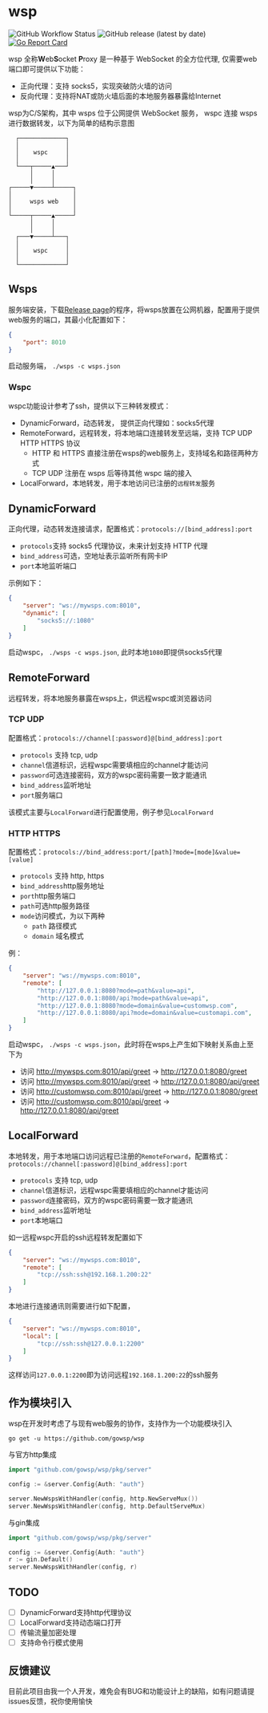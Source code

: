 # wsp

![GitHub Workflow Status](https://img.shields.io/github/workflow/status/gowsp/wsp/release)
![GitHub release (latest by date)](https://img.shields.io/github/v/release/gowsp/wsp)
[![Go Report Card](https://goreportcard.com/badge/github.com/gowsp/wsp)](https://goreportcard.com/report/github.com/gowsp/wsp)

wsp 全称**W**eb**S**ocket **P**roxy 是一种基于 WebSocket 的全方位代理, 仅需要web端口即可提供以下功能：

- 正向代理：支持 socks5，实现突破防火墙的访问
- 反向代理：支持将NAT或防火墙后面的本地服务器暴露给Internet

wsp为C/S架构，其中 wsps 位于公网提供 WebSocket 服务， wspc 连接 wsps 进行数据转发，以下为简单的结构示意图

```
  ┌─────────────┐
  │             │
  │    wspc     │
  │             │
  └───┬─────▲───┘
      │     │
      │     │
┌─────▼─────┴─────┐
│                 │
│     wsps web    │
│                 │
└─────┬─────▲─────┘
      │     │
      │     │
  ┌───▼─────┴───┐
  │             │
  │    wspc     │
  │             │
  └─────────────┘
```

## Wsps

服务端安装，下载[Release page](https://github.com/gowsp/wsp/releases/latest)的程序，将wsps放置在公网机器，配置用于提供web服务的端口，其最小化配置如下：

```json
{
    "port": 8010
}
```

启动服务端， `./wsps -c wsps.json`

### Wspc

wspc功能设计参考了ssh，提供以下三种转发模式：

- DynamicForward，动态转发， 提供正向代理如：socks5代理
- RemoteForward，远程转发，将本地端口连接转发至远端，支持 TCP UDP HTTP HTTPS 协议
  - HTTP 和 HTTPS 直接注册在wsps的web服务上，支持域名和路径两种方式
  - TCP UDP 注册在 wsps 后等待其他 wspc 端的接入
- LocalForward，本地转发，用于本地访问已注册的`远程转发`服务

## DynamicForward

正向代理，动态转发连接请求，配置格式：`protocols://[bind_address]:port`

- `protocols`支持 socks5 代理协议，未来计划支持 HTTP 代理
- `bind_address`可选，空地址表示监听所有网卡IP
- `port`本地监听端口

示例如下：

```json
{
    "server": "ws://mywsps.com:8010",
    "dynamic": [
        "socks5://:1080"
    ]
}
```

启动wspc， `./wsps -c wsps.json`, 此时本地`1080`即提供socks5代理

## RemoteForward

远程转发，将本地服务暴露在wsps上，供远程wspc或浏览器访问

### TCP UDP

配置格式：`protocols://channel[:password]@[bind_address]:port`

- `protocols` 支持 tcp, udp
- `channel`信道标识，远程wspc需要填相应的channel才能访问
- `password`可选连接密码，双方的wspc密码需要一致才能通讯
- `bind_address`监听地址
- `port`服务端口

该模式主要与`LocalForward`进行配置使用，例子参见`LocalForward`

### HTTP HTTPS

配置格式：`protocols://bind_address:port/[path]?mode=[mode]&value=[value]`

- `protocols` 支持 http, https
- `bind_address`http服务地址
- `port`http服务端口
- `path`可选http服务路径
- `mode`访问模式，为以下两种
  - `path` 路径模式
  - `domain` 域名模式

例：

```json
{
    "server": "ws://mywsps.com:8010",
    "remote": [
        "http://127.0.0.1:8080?mode=path&value=api",
        "http://127.0.0.1:8080/api?mode=path&value=api",
        "http://127.0.0.1:8080?mode=domain&value=customwsp.com",
        "http://127.0.0.1:8080/api?mode=domain&value=customapi.com",
    ]
}
```

启动wspc， `./wsps -c wsps.json`，此时将在wsps上产生如下映射关系由上至下为

- 访问 http://mywsps.com:8010/api/greet -> http://127.0.0.1:8080/greet
- 访问 http://mywsps.com:8010/api/greet -> http://127.0.0.1:8080/api/greet
- 访问 http://customwsp.com:8010/api/greet -> http://127.0.0.1:8080/greet
- 访问 http://customwsp.com:8010/api/greet -> http://127.0.0.1:8080/api/greet

## LocalForward

本地转发，用于本地端口访问远程已注册的`RemoteForward`，配置格式：`protocols://channel[:password]@[bind_address]:port`

- `protocols` 支持 tcp, udp
- `channel`信道标识，远程wspc需要填相应的channel才能访问
- `password`连接密码，双方的wspc密码需要一致才能通讯
- `bind_address`监听地址
- `port`本地端口

如一远程wspc开启的ssh远程转发配置如下

```json
{
    "server": "ws://mywsps.com:8010",
    "remote": [
        "tcp://ssh:ssh@192.168.1.200:22"
    ]
}
```

本地进行连接通讯则需要进行如下配置，

```json
{
    "server": "ws://mywsps.com:8010",
    "local": [
        "tcp://ssh:ssh@127.0.0.1:2200"
    ]
}
```

这样访问`127.0.0.1:2200`即为访问远程`192.168.1.200:22`的ssh服务

## 作为模块引入

wsp在开发时考虑了与现有web服务的协作，支持作为一个功能模块引入

```
go get -u https://github.com/gowsp/wsp
```

与官方http集成

```go
import "github.com/gowsp/wsp/pkg/server"

config := &server.Config{Auth: "auth"}

server.NewWspsWithHandler(config, http.NewServeMux())
server.NewWspsWithHandler(config, http.DefaultServeMux)
```

与gin集成

```go
import "github.com/gowsp/wsp/pkg/server"

config := &server.Config{Auth: "auth"}
r := gin.Default()
server.NewWspsWithHandler(config, r)
```

## TODO

- [ ] DynamicForward支持http代理协议
- [ ] LocalForward支持动态端口打开
- [ ] 传输流量加密处理
- [ ] 支持命令行模式使用

## 反馈建议

目前此项目由我一个人开发，难免会有BUG和功能设计上的缺陷，如有问题请提issues反馈，祝你使用愉快